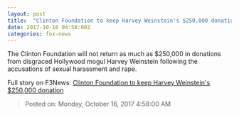 ```yaml
---
layout: post
title:  "Clinton Foundation to keep Harvey Weinstein's $250,000 donation"
date: 2017-10-16 04:58:00Z
categories: fox-news
---
```


The Clinton Foundation will not return as much as $250,000 in donations from disgraced Hollywood mogul Harvey Weinstein following the accusations of sexual harassment and rape.


Full story on F3News: [Clinton Foundation to keep Harvey Weinstein's $250,000 donation](http://www.f3nws.com/n/BYMth)

> Posted on: Monday, October 16, 2017 4:58:00 AM
